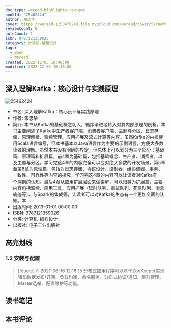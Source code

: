 ```yaml
---
doc_type: weread-highlights-reviews
bookId: "25462424"
author: 朱忠华
cover: https://weread-1258476243.file.myqcloud.com/weread/cover/5/YueWen_25462424/t7_YueWen_25462424.jpg
reviewCount: 0
noteCount: 1
isbn: 9787121359026
category: 计算机-编程设计
tags:
  - Book
  - Weread
created: 2022-12-05 16:40:00
modified: 2022-12-05 16:40:00
---
```


## 深入理解Kafka：核心设计与实践原理

![25462424](https://weread-1258476243.file.myqcloud.com/weread/cover/5/YueWen_25462424/t7_YueWen_25462424.jpg)
- 书名: 深入理解Kafka：核心设计与实践原理
- 作者: 朱忠华
- 简介: 本书从Kafka的基础概念切入，循序渐进地转入对其内部原理的剖析。本书主要阐述了Kafka中生产者客户端、消费者客户端、主题与分区、日志存储、原理解析、监控管理、应用扩展及流式计算等内容。虽然Kafka的内核使用Scala语言编写，但本书基本以Java语言作为主要的示例语言，方便大多数读者的理解。虽然本书没有明确的界定，但总体上可以划分为三个部分：基础篇、原理篇和扩展篇，前4章为基础篇，包括基础概念、生产者、消费者，以及主题与分区，学习完这4章的内容完全可以应对绝大多数的开发场景。第5章至第8章为原理篇，包括对日志存储、协议设计、控制器、组协调器、事务、一致性、可靠性等内容的探究，学习完这4章的内容可以让读者对Kafka有一个深刻的认知。最后4章从应用扩展层面来做讲解，可以归类为扩展篇，主要内容包括监控、应用工具、应用扩展（延时队列、重试队列、死信队列、消息轨迹等）、与Spark的集成等，让读者可以对Kafka的生态有一个更加全面的认知。本
- 出版时间: 2019-01-01 00:00:00
- ISBN: 9787121359026
- 分类: 计算机-编程设计
- 出版社: 电子工业出版社

## 高亮划线

### 1.2 安装与配置


> [!quote] ⏱ 2021-06-16 12:16:15
> 分布式应用程序可以基于ZooKeeper实现诸如数据发布/订阅、负载均衡、命名服务、分布式协调/通知、集群管理、Master选举、配置维护等功能。
 



## 读书笔记


## 本书评论

